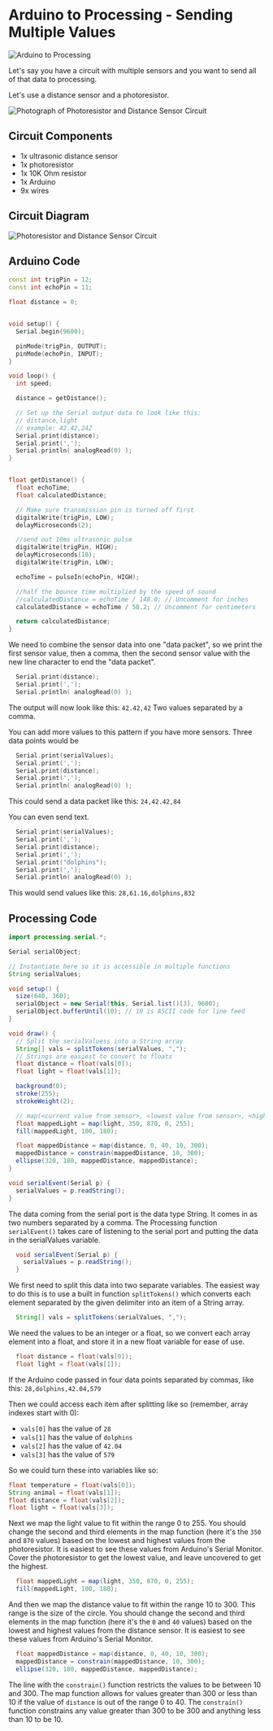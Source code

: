 # Arduino to Processing - Sending Multiple Values

![Arduino to Processing](resources/arduino-processing.png)

Let's say you have a circuit with multiple sensors and you want to send all of that data to processing.

Let's use a distance sensor and a photoresistor.

![Photograph of Photoresistor and Distance Sensor Circuit](resources/photoresistor-distance-sensor.jpg)

## Circuit Components

- 1x ultrasonic distance sensor
- 1x photoresistor
- 1x 10K Ohm resistor
- 1x Arduino
- 9x wires

## Circuit Diagram

![Photoresistor and Distance Sensor Circuit](resources/photoresistor-distance-sensor.png)

## Arduino Code

```c++
const int trigPin = 12;
const int echoPin = 11;

float distance = 0;


void setup() {
  Serial.begin(9600);

  pinMode(trigPin, OUTPUT);
  pinMode(echoPin, INPUT);
}

void loop() {
  int speed;

  distance = getDistance();

  // Set up the Serial output data to look like this:
  // distance,light
  // example: 42.42,242
  Serial.print(distance);
  Serial.print(',');
  Serial.println( analogRead(0) );
}


float getDistance() {
  float echoTime;
  float calculatedDistance;

  // Make sure transmission pin is turned off first
  digitalWrite(trigPin, LOW);
  delayMicroseconds(2);

  //send out 10ms ultrasonic pulse
  digitalWrite(trigPin, HIGH);
  delayMicroseconds(10);
  digitalWrite(trigPin, LOW);

  echoTime = pulseIn(echoPin, HIGH);

  //half the bounce time multiplied by the speed of sound
  //calculatedDistance = echoTime / 148.0; // Uncomment for inches
  calculatedDistance = echoTime / 58.2; // Uncomment for centimeters

  return calculatedDistance;
}
```

We need to combine the sensor data into one "data packet", so we print the first sensor value, then a comma, then the second sensor value with the new line character to end the "data packet".

```c++
  Serial.print(distance);
  Serial.print(',');
  Serial.println( analogRead(0) );
```

The output will now look like this: `42.42,42`
Two values separated by a comma.

You can add more values to this pattern if you have more sensors. Three data points would be

```c++
  Serial.print(serialValues);
  Serial.print(',');
  Serial.print(distance);
  Serial.print(',');
  Serial.println( analogRead(0) );
```

This could send a data packet like this: `24,42.42,84`

You can even send text.

```c++
  Serial.print(serialValues);
  Serial.print(',');
  Serial.print(distance);
  Serial.print(',');
  Serial.print("dolphins");
  Serial.print(',');
  Serial.println( analogRead(0) );
```

This would send values like this: `28,61.16,dolphins,832`

## Processing Code

```java
import processing.serial.*;

Serial serialObject;

// Instantiate here so it is accessible in multiple functions
String serialValues;

void setup() {
  size(640, 360);
  serialObject = new Serial(this, Serial.list()[3], 9600);
  serialObject.bufferUntil(10); // 10 is ASCII code for line feed
}

void draw() {
  // Split the serialValuess into a String array
  String[] vals = splitTokens(serialValues, ",");
  // Strings are easiest to convert to floats
  float distance = float(vals[0]);
  float light = float(vals[1]);

  background(0);
  stroke(255);
  strokeWeight(2);

  // map(<current value from sensor>, <lowest value from sensor>, <highest value from sensor>, <lowest color value>, <highest color value>)
  float mappedLight = map(light, 350, 870, 0, 255);
  fill(mappedLight, 100, 180);

  float mappedDistance = map(distance, 0, 40, 10, 300);
  mappedDistance = constrain(mappedDistance, 10, 300);
  ellipse(320, 180, mappedDistance, mappedDistance);
}

void serialEvent(Serial p) {
  serialValues = p.readString();
}
```

The data coming from the serial port is the data type String. It comes in as two numbers separated by a comma. The Processing function `serialEvent()` takes care of listening to the serial port and putting the data in the serialValues variable.

```java
  void serialEvent(Serial p) {
    serialValues = p.readString();
  }
```

We first need to split this data into two separate variables. The easiest way to do this is to use a built in function `splitTokens()` which converts each element separated by the given delimiter into an item of a String array.

```java
  String[] vals = splitTokens(serialValues, ",");
```

We need the values to be an integer or a float, so we convert each array element into a float, and store it in a new float variable for ease of use.

```java
  float distance = float(vals[0]);
  float light = float(vals[1]);
```

If the Arduino code passed in four data points separated by commas, like this: `28,dolphins,42.04,579`

Then we could access each item after splitting like so (remember, array indexes start with 0):

- `vals[0]` has the value of `28`
- `vals[1]` has the value of `dolphins`
- `vals[2]` has the value of `42.04`
- `vals[3]` has the value of `579`

So we could turn these into variables like so:

```java
float temperature = float(vals[0]);
String animal = float(vals[1]);
float distance = float(vals[2]);
float light = float(vals[3]);
```

Next we map the light value to fit within the range 0 to 255. You should change the second and third elements in the map function (here it's the `350` and `870` values) based on the lowest and highest values from the photoresistor. It is easiest to see these values from Arduino's Serial Monitor. Cover the photoresistor to get the lowest value, and leave uncovered to get the highest.

```java
  float mappedLight = map(light, 350, 870, 0, 255);
  fill(mappedLight, 100, 180);
```

And then we map the distance value to fit within the range 10 to 300. This range is the size of the circle. You should change the second and third elements in the map function (here it's the `0` and `40` values) based on the lowest and highest values from the distance sensor. It is easiest to see these values from Arduino's Serial Monitor.

```java
  float mappedDistance = map(distance, 0, 40, 10, 300);
  mappedDistance = constrain(mappedDistance, 10, 300);
  ellipse(320, 180, mappedDistance, mappedDistance);
```

The line with the `constrain()` function restricts the values to be between 10 and 300. The map function allows for values greater than 300 or less than 10 if the value of `distance` is out of the range 0 to 40. The `constrain()` function constrains any value greater than 300 to be 300 and anything less than 10 to be 10.
